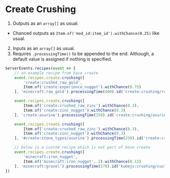 # Create Crushing

1. Outputs as an `array[]` as usual.
  - Chanced outputs as `Item.of('mod_id:item_id').withChance(0.25)` like usual.
2. Inputs as an `array[]` as usual.
3. Requires `.processingTime()` to be appended to the end. Although, a default value is assigned if nothing is specified.

```js
ServerEvents.recipes(event => {
    // an example recipe from base create
    event.recipes.create.crushing([
        'create:crushed_raw_gold',
        Item.of('create:experience_nugget').withChance(0.75)
    ], 'minecraft:raw_gold').processingTime(400).id('create:crushing/raw_gold')

    event.recipes.create.crushing([
        Item.of('create:crushed_raw_zinc').withChance(0.3),
        Item.of('create:zinc_nugget').withChance(0.3)
    ], 'create:asurine').processingTime(250).id('create:crushing/asurine')

    event.recipes.create.crushing([
        Item.of('create:crushed_raw_zinc').withChance(0.3),
        Item.of('create:zinc_nugget').withChance(0.3)
    ], '#create:stone_types/asurine').processingTime(250).id('create:crushing/asurine_recycling')

    // below is a custom recipe which is not part of base create
    event.recipes.create.crushing([
        'minecraft:iron_nugget',
        Item.of('minecraft:iron_nugget', 2).withChance(0.12)
    ], 'minecraft:gravel').processingTime(170).id('kubejs:crushing/custom_recipe_id_change_me')
})
```